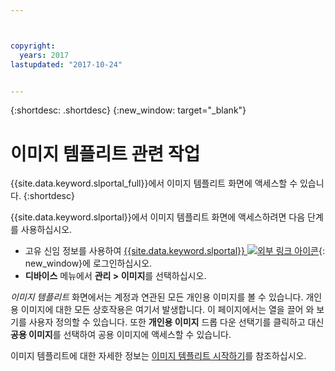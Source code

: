 ```yaml
---



copyright:
  years: 2017
lastupdated: "2017-10-24"


---
```


{:shortdesc: .shortdesc}
{:new_window: target="_blank"}

# 이미지 템플리트 관련 작업
{{site.data.keyword.slportal_full}}에서 이미지 템플리트 화면에 액세스할 수 있습니다.
{:shortdesc}

{{site.data.keyword.slportal}}에서 이미지 템플리트 화면에 액세스하려면 다음 단계를 사용하십시오.

* 고유 신임 정보를 사용하여 [{{site.data.keyword.slportal}} ![외부 링크 아이콘](../icons/launch-glyph.svg "외부 링크 아이콘")](https://control.softlayer.com/){: new_window}에 로그인하십시오.
* **디바이스** 메뉴에서 **관리 > 이미지**를 선택하십시오.

*이미지 템플리트* 화면에서는 계정과 연관된 모든 개인용 이미지를 볼 수 있습니다. 개인용 이미지에 대한 모든 상호작용은 여기서 발생합니다. 이 페이지에서는 열을 끌어 와 보기를 사용자 정의할 수 있습니다. 또한 **개인용 이미지** 드롭 다운 선택기를 클릭하고 대신 **공용 이미지**를 선택하여 공용 이미지에 액세스할 수 있습니다. 

이미지 템플리트에 대한 자세한 정보는 [이미지 템플리트 시작하기](/docs/infrastructure/image-templates/image_index.html)를 참조하십시오.








